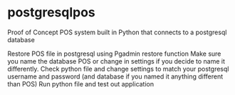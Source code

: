 # postgresqlpos
Proof of Concept POS system built in Python that connects to a postgresql database

Restore POS file in postgresql using Pgadmin restore function Make sure you name the database POS or change in settings if you decide to name it differently.
Check python file and change settings to match your postgresql username and password (and database if you named it anything different than POS)
Run python file and test out application
